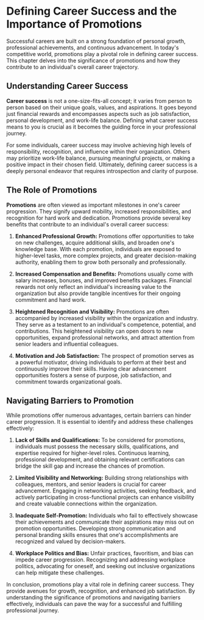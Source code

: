 Defining Career Success and the Importance of Promotions
===================================================================

Successful careers are built on a strong foundation of personal growth, professional achievements, and continuous advancement. In today's competitive world, promotions play a pivotal role in defining career success. This chapter delves into the significance of promotions and how they contribute to an individual's overall career trajectory.

Understanding Career Success
----------------------------

**Career success** is not a one-size-fits-all concept; it varies from person to person based on their unique goals, values, and aspirations. It goes beyond just financial rewards and encompasses aspects such as job satisfaction, personal development, and work-life balance. Defining what career success means to you is crucial as it becomes the guiding force in your professional journey.

For some individuals, career success may involve achieving high levels of responsibility, recognition, and influence within their organization. Others may prioritize work-life balance, pursuing meaningful projects, or making a positive impact in their chosen field. Ultimately, defining career success is a deeply personal endeavor that requires introspection and clarity of purpose.

The Role of Promotions
----------------------

**Promotions** are often viewed as important milestones in one's career progression. They signify upward mobility, increased responsibilities, and recognition for hard work and dedication. Promotions provide several key benefits that contribute to an individual's overall career success:

1. **Enhanced Professional Growth:** Promotions offer opportunities to take on new challenges, acquire additional skills, and broaden one's knowledge base. With each promotion, individuals are exposed to higher-level tasks, more complex projects, and greater decision-making authority, enabling them to grow both personally and professionally.

2. **Increased Compensation and Benefits:** Promotions usually come with salary increases, bonuses, and improved benefits packages. Financial rewards not only reflect an individual's increasing value to the organization but also provide tangible incentives for their ongoing commitment and hard work.

3. **Heightened Recognition and Visibility:** Promotions are often accompanied by increased visibility within the organization and industry. They serve as a testament to an individual's competence, potential, and contributions. This heightened visibility can open doors to new opportunities, expand professional networks, and attract attention from senior leaders and influential colleagues.

4. **Motivation and Job Satisfaction:** The prospect of promotion serves as a powerful motivator, driving individuals to perform at their best and continuously improve their skills. Having clear advancement opportunities fosters a sense of purpose, job satisfaction, and commitment towards organizational goals.

Navigating Barriers to Promotion
--------------------------------

While promotions offer numerous advantages, certain barriers can hinder career progression. It is essential to identify and address these challenges effectively:

1. **Lack of Skills and Qualifications:** To be considered for promotions, individuals must possess the necessary skills, qualifications, and expertise required for higher-level roles. Continuous learning, professional development, and obtaining relevant certifications can bridge the skill gap and increase the chances of promotion.

2. **Limited Visibility and Networking:** Building strong relationships with colleagues, mentors, and senior leaders is crucial for career advancement. Engaging in networking activities, seeking feedback, and actively participating in cross-functional projects can enhance visibility and create valuable connections within the organization.

3. **Inadequate Self-Promotion:** Individuals who fail to effectively showcase their achievements and communicate their aspirations may miss out on promotion opportunities. Developing strong communication and personal branding skills ensures that one's accomplishments are recognized and valued by decision-makers.

4. **Workplace Politics and Bias:** Unfair practices, favoritism, and bias can impede career progression. Recognizing and addressing workplace politics, advocating for oneself, and seeking out inclusive organizations can help mitigate these challenges.

In conclusion, promotions play a vital role in defining career success. They provide avenues for growth, recognition, and enhanced job satisfaction. By understanding the significance of promotions and navigating barriers effectively, individuals can pave the way for a successful and fulfilling professional journey.

